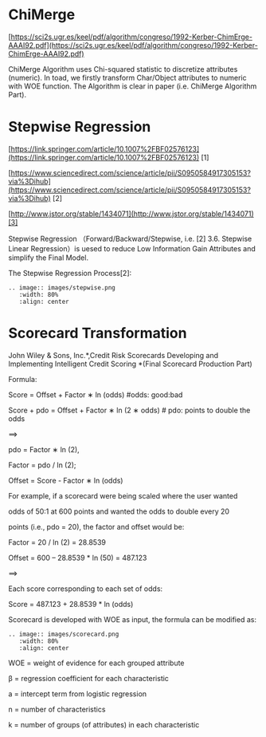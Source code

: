 # ChiMerge

[https://sci2s.ugr.es/keel/pdf/algorithm/congreso/1992-Kerber-ChimErge-AAAI92.pdf](https://sci2s.ugr.es/keel/pdf/algorithm/congreso/1992-Kerber-ChimErge-AAAI92.pdf)

ChiMerge Algorithm uses Chi-squared statistic to discretize attributes (numeric). In toad, we firstly transform Char/Object attributes to numeric with WOE function. The Algorithm  is clear in paper (i.e. ChiMerge Algorithm Part).

# Stepwise Regression

[https://link.springer.com/article/10.1007%2FBF02576123](https://link.springer.com/article/10.1007%2FBF02576123) [1]

[https://www.sciencedirect.com/science/article/pii/S0950584917305153?via%3Dihub](https://www.sciencedirect.com/science/article/pii/S0950584917305153?via%3Dihub) [2]

[http://www.jstor.org/stable/1434071](http://www.jstor.org/stable/1434071)[3]

Stepwise Regression （Forward/Backward/Stepwise, i.e. [2] 3.6. Stepwise Linear Regression）is uesed to reduce Low Information Gain Attributes and simplify the Final Model.

The Stepwise Regression Process[2]:

```eval_rst
.. image:: images/stepwise.png
   :width: 80%
   :align: center
```

# Scorecard Transformation

John Wiley & Sons, Inc.*,Credit Risk  Scorecards Developing and Implementing Intelligent Credit Scoring *(Final Scorecard Production Part)



Formula:

Score = Offset + Factor ∗ ln (odds)                    #odds: good:bad

Score + pdo = Offset + Factor ∗ ln (2 ∗ odds)   # pdo: points to double the odds

==>

pdo = Factor ∗ ln (2),  

Factor = pdo / ln (2);

Offset = Score - Factor ∗ ln (odds)

For example, if a scorecard were being scaled where the user wanted

odds of 50:1 at 600 points and wanted the odds to double every 20

points (i.e., pdo = 20), the factor and offset would be:

Factor = 20 / ln (2) = 28.8539

Offset = 600 – 28.8539 * ln (50) = 487.123

==>

Each score corresponding to each set of odds:

Score = 487.123 + 28.8539 * ln (odds)

Scorecard is developed with WOE as input, the formula can be modified as:

```eval_rst
.. image:: images/scorecard.png
   :width: 80%
   :align: center
```

WOE = weight of evidence for each grouped attribute

β = regression coefficient for each characteristic

a = intercept term from logistic regression

n = number of characteristics

k = number of groups (of attributes) in each characteristic
